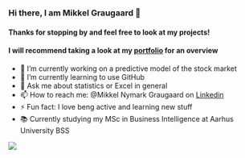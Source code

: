 ### Hi there, I am Mikkel Graugaard 👋
#### Thanks for stopping by and feel free to look at my projects!
#### I will recommend taking a look at my [portfolio](https://mikkelgraugaard.github.io/Portfolio/) for an overview

- 🔭 I’m currently working on a predictive model of the stock market 
- 🌱 I’m currently learning to use GitHub
- 💬 Ask me about statistics or Excel in general
- 📫 How to reach me: @Mikkel Nymark Graugaard on [Linkedin](https://www.linkedin.com/in/mikkel-nymark-graugaard-b50aa3127/) 
- ⚡ Fun fact: I love beng active and learning new stuff
- :books: Currently studying my MSc in Business Intelligence at Aarhus University BSS

<img src="https://github-readme-stats.vercel.app/api?username=MikkelGraugaard&&show_icons=true&title_color=ffffff&icon_color=bb2acf&text_color=daf7dc&bg_color=191919">
